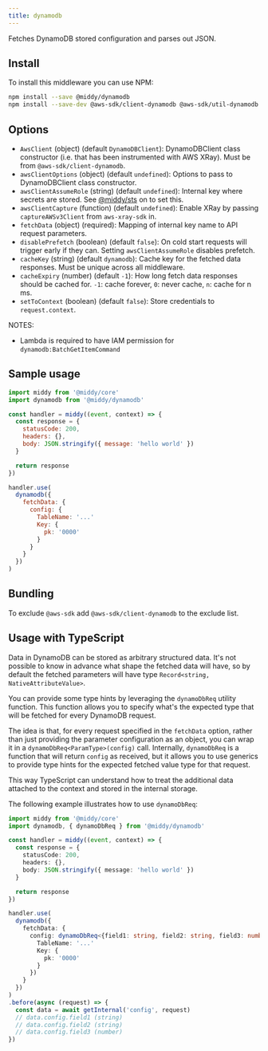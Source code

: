 ```yaml
---
title: dynamodb
---
```


Fetches DynamoDB stored configuration and parses out JSON.

## Install

To install this middleware you can use NPM:

```bash npm2yarn
npm install --save @middy/dynamodb
npm install --save-dev @aws-sdk/client-dynamodb @aws-sdk/util-dynamodb
```

## Options

- `AwsClient` (object) (default `DynamoDBClient`): DynamoDBClient class constructor (i.e. that has been instrumented with AWS XRay). Must be from `@aws-sdk/client-dynamodb`.
- `awsClientOptions` (object) (default `undefined`): Options to pass to DynamoDBClient class constructor.
- `awsClientAssumeRole` (string) (default `undefined`): Internal key where secrets are stored. See [@middy/sts](/docs/middlewares/sts) on to set this.
- `awsClientCapture` (function) (default `undefined`): Enable XRay by passing `captureAWSv3Client` from `aws-xray-sdk` in.
- `fetchData` (object) (required): Mapping of internal key name to API request parameters.
- `disablePrefetch` (boolean) (default `false`): On cold start requests will trigger early if they can. Setting `awsClientAssumeRole` disables prefetch.
- `cacheKey` (string) (default `dynamodb`): Cache key for the fetched data responses. Must be unique across all middleware.
- `cacheExpiry` (number) (default `-1`): How long fetch data responses should be cached for. `-1`: cache forever, `0`: never cache, `n`: cache for n ms.
- `setToContext` (boolean) (default `false`): Store credentials to `request.context`.

NOTES:

- Lambda is required to have IAM permission for `dynamodb:BatchGetItemCommand`

## Sample usage

```javascript
import middy from '@middy/core'
import dynamodb from '@middy/dynamodb'

const handler = middy((event, context) => {
  const response = {
    statusCode: 200,
    headers: {},
    body: JSON.stringify({ message: 'hello world' })
  }

  return response
})

handler.use(
  dynamodb({
    fetchData: {
      config: {
        TableName: '...'
        Key: {
          pk: '0000'
        }
      }
    }
  })
)
```

## Bundling

To exclude `@aws-sdk` add `@aws-sdk/client-dynamodb` to the exclude list.


## Usage with TypeScript

Data in DynamoDB can be stored as arbitrary structured data. It's not possible to know in advance what shape the fetched data will have, so by default the fetched parameters will have type `Record<string, NativeAttributeValue>`.

You can provide some type hints by leveraging the `dynamoDbReq` utility function. This function allows you to specify what's the expected type that will be fetched for every DynamoDB request.

The idea is that, for every request specified in the `fetchData` option, rather than just providing the parameter configuration as an object, you can wrap it in a `dynamoDbReq<ParamType>(config)` call. Internally, `dynamoDbReq` is a function that will return `config` as received, but it allows you to use generics to provide type hints for the expected fetched value type for that request.

This way TypeScript can understand how to treat the additional data attached to the context and stored in the internal storage.

The following example illustrates how to use `dynamoDbReq`:


```typescript
import middy from '@middy/core'
import dynamodb, { dynamoDbReq } from '@middy/dynamodb'

const handler = middy((event, context) => {
  const response = {
    statusCode: 200,
    headers: {},
    body: JSON.stringify({ message: 'hello world' })
  }

  return response
})

handler.use(
  dynamodb({
    fetchData: {
      config: dynamoDbReq<{field1: string, field2: string, field3: number}>({
        TableName: '...'
        Key: {
          pk: '0000'
        }
      })
    }
  })
)
.before(async (request) => {
  const data = await getInternal('config', request)
  // data.config.field1 (string)
  // data.config.field2 (string)
  // data.config.field3 (number)
})
```
